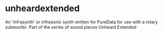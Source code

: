 # unheardextended
An 'infrasynth' or infrasonic synth written for PureData for use with a rotary subwoofer. Part of the series of sound pieces Unheard Extended
